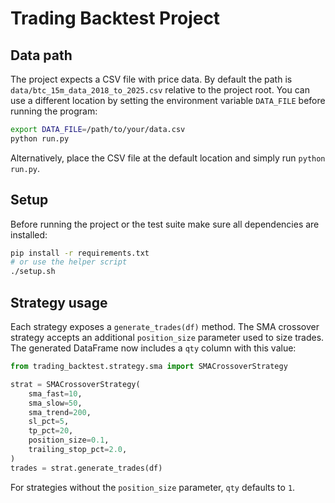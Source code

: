 # Trading Backtest Project

## Data path

The project expects a CSV file with price data. By default the path is
`data/btc_15m_data_2018_to_2025.csv` relative to the project root. You can use a
different location by setting the environment variable `DATA_FILE` before running
the program:

```bash
export DATA_FILE=/path/to/your/data.csv
python run.py
```

Alternatively, place the CSV file at the default location and simply run
`python run.py`.

## Setup

Before running the project or the test suite make sure all dependencies are
installed:

```bash
pip install -r requirements.txt
# or use the helper script
./setup.sh
```

## Strategy usage

Each strategy exposes a `generate_trades(df)` method. The SMA crossover strategy
accepts an additional `position_size` parameter used to size trades. The
generated DataFrame now includes a `qty` column with this value:

```python
from trading_backtest.strategy.sma import SMACrossoverStrategy

strat = SMACrossoverStrategy(
    sma_fast=10,
    sma_slow=50,
    sma_trend=200,
    sl_pct=5,
    tp_pct=20,
    position_size=0.1,
    trailing_stop_pct=2.0,
)
trades = strat.generate_trades(df)
```

For strategies without the `position_size` parameter, `qty` defaults to `1`.

